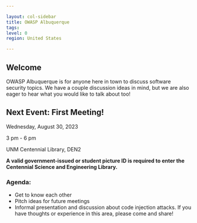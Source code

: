 ```yaml
---

layout: col-sidebar
title: OWASP Albuquerque
tags: 
level: 0
region: United States

---
```

<!-- editing instructions at https://owasp.org/migration/ -->

## Welcome
OWASP Albuquerque is for anyone here in town to discuss software security topics. We have a couple discussion ideas in mind, but we are also eager to hear what you would like to talk about too!

## Next Event: First Meeting!
Wednesday, August 30, 2023

3 pm - 6 pm

UNM Centennial Library, DEN2

**A valid government-issued or student picture ID is required to enter the Centennial Science and Engineering Library.**

### Agenda: 
- Get to know each other
- Pitch ideas for future meetings
- Informal presentation and discussion about code injection attacks. If you have thoughts or experience in this area, please come and share!
